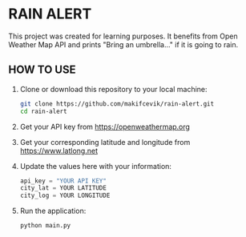 # RAIN ALERT

This project was created for learning purposes. It benefits from Open Weather Map API and prints "Bring an umbrella..." if it is going to rain.

## HOW TO USE

1. Clone or download this repository to your local machine:

   ```bash
   git clone https://github.com/makifcevik/rain-alert.git
   cd rain-alert

2. Get your API key from https://openweathermap.org
3. Get your corresponding latitude and longitude from https://www.latlong.net
4. Update the values here with your information:

   ```python
   api_key = "YOUR API KEY"
   city_lat = YOUR LATITUDE
   city_log = YOUR LONGITUDE

5. Run the application:

     ```bash
     python main.py

